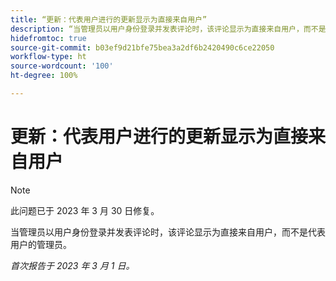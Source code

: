 ```yaml
---
title: “更新：代表用户进行的更新显示为直接来自用户”
description: “当管理员以用户身份登录并发表评论时，该评论显示为直接来自用户，而不是代表用户的管理员。”
hidefromtoc: true
source-git-commit: b03ef9d21bfe75bea3a2df6b2420490c6ce22050
workflow-type: ht
source-wordcount: '100'
ht-degree: 100%

---
```



# 更新：代表用户进行的更新显示为直接来自用户

>[!NOTE]
>
>此问题已于 2023 年 3 月 30 日修复。

当管理员以用户身份登录并发表评论时，该评论显示为直接来自用户，而不是代表用户的管理员。

_首次报告于 2023 年 3 月 1 日。_

